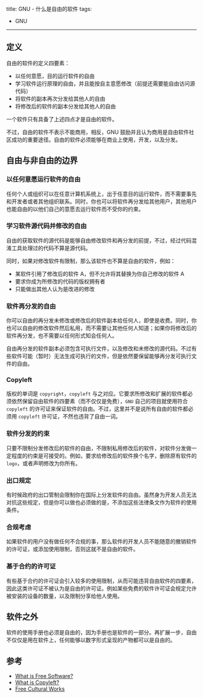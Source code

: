 title: GNU - 什么是自由的软件
tags:
- GNU
---

## 定义
自由的软件的定义四要素：

* 以任何意愿，目的运行软件的自由
* 学习软件运行原理的自由，并且能按自主意愿修改（前提还需要能自由访问源代码）
* 将软件的副本再次分发给其他人的自由
* 将修改后的软件的副本分发给其他人的自由

一个软件只有具备了上述四点才是自由的软件。

不过，自由的软件不表示不能商用，相反，GNU 鼓励并且认为商用是自由软件社区成功的重要途径。自由的软件必须能够在商业上使用，开发，以及分发。

## 自由与非自由的边界
### 以任何意愿运行软件的自由
任何个人或组织可以在任意计算机系统上，出于任意目的运行软件，而不需要事先和开发者或者其他组织联系。同时，你也可以将软件再分发给其他用户，其他用户也能自由的以他们自己的意愿去运行软件而不受你的约束。

### 学习软件源代码并修改的自由
自由的获取软件的源代码是能够自由修改软件和再分发的前提，不过，经过代码混淆工具处理过的代码不算是源代码。

同时，如果对修改软件有限制，那么该软件也不算是自由的软件，例如：
* 某软件引用了修改后的软件 A，但不允许将其替换为你自己修改的软件 A
* 要求你成为所修改的代码的版权拥有者
* 只能做出其他人认为是改进的修改

### 软件再分发的自由
你可以自由的再分发未修改或修改后的软件副本给任何人，即使是收费。同时，你也可以自由的修改软件然后私用，而不需要让其他任何人知道；如果你将修改后的软件再分发，也不需要以任何形式知会任何人。

自由再分发的软件副本必须包含可执行文件，以及修改和未修改的源代码。不过有些软件可能（暂时）无法生成可执行的文件，但是依然要保留能够再分发可执行文件的自由。

### Copyleft
版权的单词是 `copyright`，`copyleft` 与之对应。它要求所修改和扩展的软件都必须依然保留自由软件的四要素（而不仅仅是免费），`GNU` 自己的项目就使用符合 `copyleft` 的许可证来保证软件的自由。不过，这里并不是说所有自由的软件都必须用 `copyleft` 许可证，不然也违背了自由一词。

### 软件分发的约束
只要不限制分发修改后的软件的自由，不限制私用修改后的软件，对软件分发做一定程度的约束是可接受的。例如，要求给修改后的软件换个名字，删除原有软件的 `logo`，或者声明修改为你所有。

### 出口规定
有时候政府的出口管制会限制你在国际上分发软件的自由。虽然身为开发人员无法对抗这些规定，但是你可以做也必须做的是，不添加这些法律条文作为软件的使用条件。

### 合规考虑
如果软件的用户没有做任何不合规的事，那么软件的开发人员不能随意的撤销软件的许可证，或添加使用限制，否则这就不是自由的软件。

### 基于合约的许可证
有些基于合约的许可证会引入较多的使用限制，从而可能违背自由软件的四要素，因此这类许可证不被认为是自由的许可证。例如某些免费的软件许可证会规定允许被安装的设备的数量，以及限制分享给他人使用。

## 软件之外
软件的使用手册也必须是自由的，因为手册也是软件的一部分。再扩展一步，自由不仅仅是用在软件上，任何能够以数字形式呈现的产物都可以是自由的。

## 参考
* [What is Free Software?](https://www.gnu.org/philosophy/free-sw.html)
* [What is Copyleft?](https://www.gnu.org/licenses/copyleft.html)
* [Free Cultural Works](https://freedomdefined.org/Definition)
